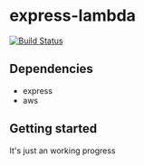 # express-lambda

[![Build Status](https://travis-ci.org/mabels/express-lambda.svg?branch=master)](https://travis-ci.org/mabels/express-lambda)

## Dependencies

* express
* aws

## Getting started

It's just an working progress
